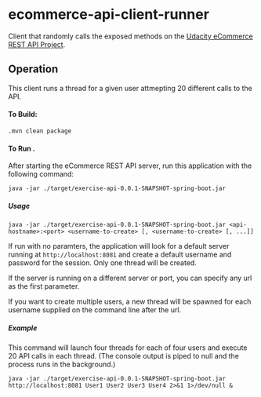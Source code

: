 # ecommerce-api-client-runner
Client that randomly calls the exposed methods on the [Udacity eCommerce REST API Project](https://github.com/biscaboy/ecommerce).

## Operation
This client runs a thread for a given user attmepting 20 different calls to the API.  

#### To Build:

```
.mvn clean package
```

#### To Run .

After starting the eCommerce REST API server, run this application with the following command:
```
java -jar ./target/exercise-api-0.0.1-SNAPSHOT-spring-boot.jar 
```

##### Usage
```
java -jar ./target/exercise-api-0.0.1-SNAPSHOT-spring-boot.jar <api-hostname>:<port> <username-to-create> [, <username-to-create> [, ...]]
```

If run with no paramters, the application will look for a default server running at ```http://localhost:8081``` and create a default username and password for the session.  Only one thread will be created.

If the server is running on a different server or port, you can specify any url as the first parameter.  

If you want to create multiple users, a new thread will be spawned for each username supplied on the command line after the url.

##### Example
This command will launch four threads for each of four users and execute 20 API calls in each thread.  (The console output is piped to null and the process runs in the background.)
```
java -jar ./target/exercise-api-0.0.1-SNAPSHOT-spring-boot.jar http://localhost:8081 User1 User2 User3 User4 2>&1 1>/dev/null &
```
